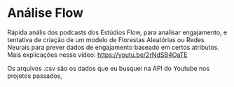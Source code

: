 # Análise Flow

Rápida anális dos podcasts dos Estúdios Flow, para analisar engajamento, e tentativa de criação de um modelo de Florestas Aleatórias ou Redes Neurais para prever dados de engajamento baseado em certos atributos. Mais explicações nesse vídeo: https://youtu.be/2rNdSB4OaTE

Os arquivos .csv são os dados que eu busquei na API do Youtube nos projetos passados, 
